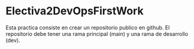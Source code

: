 # Electiva2DevOpsFirstWork
Esta practica consiste en crear un repositorio publico en github. El repositorio debe tener una rama principal (main) y una rama de desarrollo (dev). 
